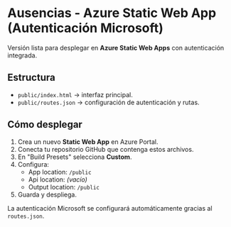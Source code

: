 # Ausencias - Azure Static Web App (Autenticación Microsoft)

Versión lista para desplegar en **Azure Static Web Apps** con autenticación integrada.

## Estructura
- `public/index.html` → interfaz principal.
- `public/routes.json` → configuración de autenticación y rutas.

## Cómo desplegar
1. Crea un nuevo **Static Web App** en Azure Portal.
2. Conecta tu repositorio GitHub que contenga estos archivos.
3. En "Build Presets" selecciona **Custom**.
4. Configura:
   - App location: `/public`
   - Api location: *(vacío)*
   - Output location: `/public`
5. Guarda y despliega.

La autenticación Microsoft se configurará automáticamente gracias al `routes.json`.
